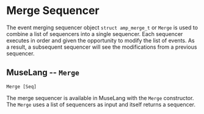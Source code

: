 Merge Sequencer
===============

The event merging sequencer object `struct amp_merge_t` or `Merge` is used to
combine a list of sequencers into a single sequencer. Each sequencer executes
in order and given the opportunity to modify the list of events. As a result,
a subsequent sequencer will see the modifications from a previous sequencer.


## MuseLang -- `Merge`

    Merge [Seq]

The merge sequencer is available in MuseLang with the `Merge` constructor. The
`Merge` uses a list of sequencers as input and itself returns a sequencer.

